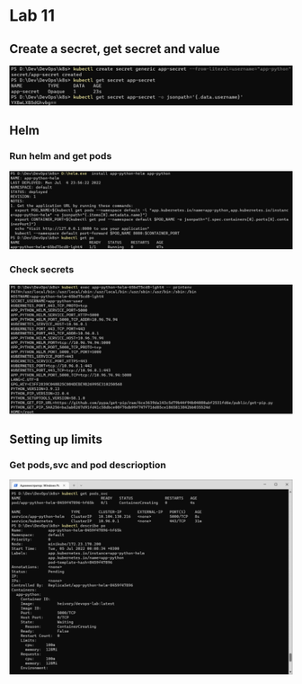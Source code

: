 # Lab 11

## Create a secret, get secret and value

![](lab11_images/1.png)

## Helm

### Run helm and get pods

![](lab11_images/2.png)

### Check secrets

![](lab11_images/3.png)

## Setting up limits

### Get pods,svc and pod descrioption

![](lab11_images/4.png)